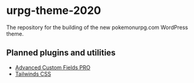 # urpg-theme-2020
The repository for the building of the new pokemonurpg.com WordPress theme.

## Planned plugins and utilities
* [Advanced Custom Fields PRO](https://www.advancedcustomfields.com/)
* [Tailwinds CSS](https://tailwindcss.com/docs/installation/)
